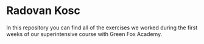 # Radovan Kosc

In this repository you can find all of the exercises we worked during the first weeks of our superintensive course with Green Fox Academy.


